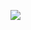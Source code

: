 
<a href="https://www.instagram.com/suin_1025/" target="_blank"><img src="https://img.shields.io/badge/suin_1025-#DE3163?suin_1025=flat-square&logo=instagram&logoColor=#DE3163"/></a>
